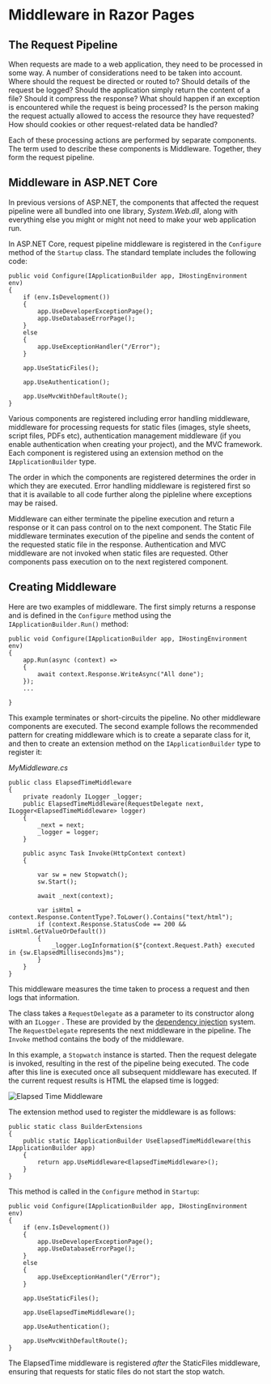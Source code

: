 ﻿# Middleware in Razor Pages

## The Request Pipeline

When requests are made to a web application, they need to be processed in some way. A number of considerations need to be taken into account. Where should the request be directed or routed to? Should details of the request be logged? Should the application simply return the content of a file? Should it compress the response? What should happen if an exception is encountered while the request is being processed? Is the person making the request actually allowed to access the resource they have requested? How should cookies or other request-related data be handled?

Each of these processing actions are performed by separate components. The term used to describe these components is Middleware. Together, they form the request pipeline.

## Middleware in ASP.NET Core

In previous versions of ASP.NET, the components that affected the request pipeline were all bundled into one library, _System.Web.dll_, along with everything else you might or might not need to make your web application run.

In ASP.NET Core, request pipeline middleware is registered in the `Configure` method of the `Startup` class. The standard template includes the following code:

```
public void Configure(IApplicationBuilder app, IHostingEnvironment env)
{
	if (env.IsDevelopment())
	{
		app.UseDeveloperExceptionPage();
		app.UseDatabaseErrorPage();
	}
	else
	{
		app.UseExceptionHandler("/Error");
	}

	app.UseStaticFiles();

	app.UseAuthentication();

	app.UseMvcWithDefaultRoute();
}

```

Various components are registered including error handling middleware, middleware for processing requests for static files (images, style sheets, script files, PDFs etc), authentication management middleware (if you enable authentication when creating your project), and the MVC framework. Each component is registered using an extension method on the `IApplicationBuilder` type.

The order in which the components are registered determines the order in which they are executed. Error handling middleware is registered first so that it is available to all code further along the pipleline where exceptions may be raised.

Middleware can either terminate the pipeline execution and return a response or it can pass control on to the next component. The Static File middleware terminates execution of the pipeline and sends the content of the requested static file in the response. Authentication and MVC middleware are not invoked when static files are requested. Other components pass execution on to the next registered component.

## Creating Middleware

Here are two examples of middleware. The first simply returns a response and is defined in the `Configure` method using the `IApplicationBuilder.Run()` method:

```
public void Configure(IApplicationBuilder app, IHostingEnvironment env)
{
    app.Run(async (context) =>
    {
        await context.Response.WriteAsync("All done");
    });
	...

}

```

This example terminates or short-circuits the pipeline. No other middleware components are executed. The second example follows the recommended pattern for creating middleware which is to create a separate class for it, and then to create an extension method on the `IApplicationBuilder` type to register it:

_MyMiddleware.cs_

```
public class ElapsedTimeMiddleware
{
    private readonly ILogger _logger;
    public ElapsedTimeMiddleware(RequestDelegate next, ILogger<ElapsedTimeMiddleware> logger)
    {
        _next = next;
        _logger = logger;
    }

    public async Task Invoke(HttpContext context)
    {

        var sw = new Stopwatch();
        sw.Start();

        await _next(context);

        var isHtml = context.Response.ContentType?.ToLower().Contains("text/html");
        if (context.Response.StatusCode == 200 && isHtml.GetValueOrDefault())
        {
            _logger.LogInformation($"{context.Request.Path} executed in {sw.ElapsedMilliseconds}ms");
        }
    }
}

```

This middleware measures the time taken to process a request and then logs that information.

The class takes a `RequestDelegate` as a parameter to its constructor along with an `ILogger` . These are provided by the [dependency injection](/advanced/dependency-injection) system. The `RequestDelegate` represents the next middleware in the pipeline. The `Invoke` method contains the body of the middleware.

In this example, a `Stopwatch` instance is started. Then the request delegate is invoked, resulting in the rest of the pipeline being executed. The code after this line is executed once all subsequent middleware has executed. If the current request results is HTML the elapsed time is logged:

![Elapsed Time Middleware](/images/09-01-2018-12-46-18.png)

The extension method used to register the middleware is as follows:

```
public static class BuilderExtensions
{
    public static IApplicationBuilder UseElapsedTimeMiddleware(this IApplicationBuilder app)
    {
        return app.UseMiddleware<ElapsedTimeMiddleware>();
    }
}

```

This method is called in the `Configure` method in `Startup`:

```
public void Configure(IApplicationBuilder app, IHostingEnvironment env)
{
    if (env.IsDevelopment())
    {
        app.UseDeveloperExceptionPage();
        app.UseDatabaseErrorPage();
    }
    else
    {
        app.UseExceptionHandler("/Error");
    }

    app.UseStaticFiles();

    app.UseElapsedTimeMiddleware();

    app.UseAuthentication();

    app.UseMvcWithDefaultRoute();
}

```

The ElapsedTime middleware is registered _after_ the StaticFiles middleware, ensuring that requests for static files do not start the stop watch.